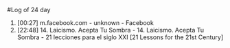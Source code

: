#Log of 24 day

1. [00:27] m.facebook.com - unknown - Facebook
1. [22:48] 14. Laicismo. Acepta Tu Sombra - 14. Laicismo. Acepta Tu Sombra - 21 lecciones para el siglo XXI [21 Lessons for the 21st Century]
